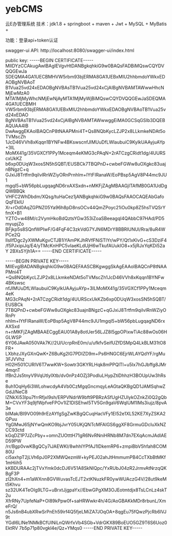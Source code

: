 # yebCMS
云E办管理系统
技术：jdk1.8 + springboot + maven + Jwt + MySQL + MyBatis + 

功能：登录api+token认证

swagger-ui API: http://localhost:8080/swagger-ui/index.html


public key:
-----BEGIN CERTIFICATE-----
MIIDYzCCAkugAwIBAgIEVgvHtDANBgkqhkiG9w0BAQsFADBiMQswCQYDVQQGEwJa
SDEQMA4GA1UECBMHVW5rbm93bjERMA8GA1UEBxMIU2hhbmdoYWkxEDAOBgNVBAoT
B1Vua25vd24xEDAOBgNVBAsTB1Vua25vd24xCjAIBgNVBAMTAWwwHhcNMjEwMzA0
MTA1MjMyWhcNMjEwNjAyMTA1MjMyWjBiMQswCQYDVQQGEwJaSDEQMA4GA1UECBMH
VW5rbm93bjERMA8GA1UEBxMIU2hhbmdoYWkxEDAOBgNVBAoTB1Vua25vd24xEDAO
BgNVBAsTB1Vua25vd24xCjAIBgNVBAMTAWwwggEiMA0GCSqGSIb3DQEBAQUAA4IB
DwAwggEKAoIBAQCnP8tNAAPMni4T+Qs8NQbKycLZJP2x8LLkmkeNDAt5oTVMscZh
1JcD46VVh8xKqqn1BYNFw4BKswscnfJIMUuDfLWlaubuiC9KylkUAAyjuAYp+3IL
MoMX41g/35VGXCf1PPy1Mceqm4eKMG3cPAqN+2rATCzgCRidt1dg/4UURScxUkKZ
b6xp0DUqW3xosSN5hSQBT/EUSBCk7TBQPnD+cwbeFGWw8uOXgkc83uajnBNgzC+q
GJxiJ8Trtfm9qiIvlRnWZiyORnPrnhIm+IYtFIRanaW/EoPBsp5AgV8P44mc9JU1
mgqI5+bW56pbLugqagND6rxAXSxdn+nMKFjZAgMBAAGjITAfMB0GA1UdDgQWBBQk
VHFC2WhDbdm/XQsg/tuHaCez1jANBgkqhkiG9w0BAQsFAAOCAQEAbGafoQqFEklU
Xr+rOd0AqZGPNZ05Ya96h8pD8nsOCv44QmZPoyc21iOu0kp8Z5hsTVQSrYfmX+B1
YZTO+w48M/c2VymHkoBdQztsYGw353iZoaSBeeagqI4QAbbC97HAd/PD5myupjZo
BFjkp5s8SQnfWPIwF/G4FqF4C3zkVdG7YJN6MDrY8BBRIUNUl/Rra/8uR4WPCe2Q
IlsIlfDgc2yXWMuKgvCTJB1iYAmPKJhRVfFNiSTlYr/wPY/Qt1xKlvG+cS3DziF4
/f5PJxipiJq/E4/yTMcKnHPC5vIaeKLdUjH6wTkufAUukIO8+x5jRJxYqKDi52aY
2BXs5Yjh1A==
-----END CERTIFICATE-----


-----BEGIN PRIVATE KEY-----
MIIEvgIBADANBgkqhkiG9w0BAQEFAASCBKgwggSkAgEAAoIBAQCnP8tNAAPMni4T
+Qs8NQbKycLZJP2x8LLkmkeNDAt5oTVMscZh1JcD46VVh8xKqqn1BYNFw4BKswsc
nfJIMUuDfLWlaubuiC9KylkUAAyjuAYp+3ILMoMX41g/35VGXCf1PPy1Mceqm4eK
MG3cPAqN+2rATCzgCRidt1dg/4UURScxUkKZb6xp0DUqW3xosSN5hSQBT/EUSBCk
7TBQPnD+cwbeFGWw8uOXgkc83uajnBNgzC+qGJxiJ8Trtfm9qiIvlRnWZiyORnPr
nhIm+IYtFIRanaW/EoPBsp5AgV8P44mc9JU1mgqI5+bW56pbLugqagND6rxAXSxd
n+nMKFjZAgMBAAECggEAU01A8y8otUer56LJZ8l5gpOPixwTiAc88wOs06HGLWSP
6Y06JAwA050VAk7K//2U/UcrpRnE0m/u/ufkfvSeifUZfDSMpQ4LkBLM31tO8FR+
LXbhzJXyGXnQwK+Z6BuKg2lG7PDIZD9m+Ps6HNGC6EjrWLAYQdYF/rgMu3FJVVhz
H02H501CURIV6T7wwKW+Sowtr3GKYRLHqk8mPPQlTl+u5Ix7hGJbffg8JMr4mqnT
IfBn2Js5tnyV9VqUtlylXtb/dv0nPz4OZj3PodluLHypZtiDhhzH3BOUpUw3hRse
8uh1OqHy6i3WLohwcdyA4Vb0CzMgqGncmqyLeAGtaQKBgQD1JAMSqhwZGdJ/NeC8
IZNkXi53lpu7frrRfjxl9sh/ERPVNdrW9bft9PBRzASfUgHZUIykOZnkZi0Q2gQb
M+CVxYF3q9jfWpfveFPOv1IZ1DlSEhwl5TV5Gn9gaV6WqIUM1IMs3iujz/8pvA3e
bIMak/BI9VO09h9rEzAYfgSgZwKBgQCuqHacVFy1EI52e1XL52KE7XyZSKA2QPuu
YgGMwJ65jNYwQmKO9bjJvrY05UKjQNTcMFAIGS6ggXF8GrmuGDcIuXkNZCC93ctd
kGqDZ1P7JZcPby++omnZUOtttH71gR6NvRNniHRNb8M7dn7EXqAcmJAdlAED59PW
/rr/Bgp0vwKBgQCy7iJAEWKI/8whhlYPfAJ1lDkemRP6+zmpiBbV5hfah8COM80U
ci5axhpT2jLVh6pJ0P2XMWQezmW+kyPEJ02ahJtHmmumPB4CcTXbBtMKf1mHiih5
kKBDURAAc2jTVxYmk0dcDJ6V51A8SkNlQpc/YxRUbJ04zR2JrmvAtNrzqQKBgF3P
zI2hXn4+m1aWXnn8GVWuvasTcEJT2xtKNuzkFR0ywWUAczG4V/28ut9keMt5Khvu
sz32UK4TeOIg9LTG+uBrxtJjgpaYx//EbwGPgXM3OJEotmtdjx8TsLCnLz4skT2u
XfrRNy7UpfeNaP+Ol89kPpw0f+saHRWwkr4h/4G/AoGBAKkMDr8rbunL/XmeFrQ/
n5Js6nB4ubXRwSrPnEh59irf4Q5fjeLMiZA7JOqOA+8qgEu75fQwzPjcRb6lVJ9t
YGdl6LlNe1NMkBCfUINiLnQWrfxVb4SGb+VdrGKX89BoEUO5GZ9T6S6Uoz0EktRV
7b5p71p80vgkl4e/Qz+YMqs0
-----END PRIVATE KEY-----

